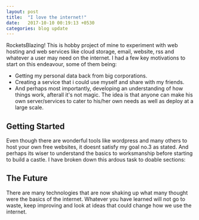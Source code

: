 ```yaml
---
layout: post
title:  "I love the internet!"
date:   2017-10-10 00:19:13 +0530
categories: blog update
---
```



RocketsBlazing! This is hobby project of mine to experiment with web hosting and web services like cloud storage, email, website, rss and whatever a user may need on the internet.
I had a few key motivations to start on this endeavour, some of them being:
* Getting my personal data back from big corporations.
* Creating a service that i could use myself and share with my friends.
* And perhaps most importantly, developing an understanding of how things work, afterall it's not magic.
The idea is that anyone can make his own server/services to cater to his/her own needs as well as deploy at a large scale.

## Getting Started

Even though there are wonderful tools like wordpress and many others to host your own free websites, it doesnt satisfy my goal no.3 as stated. And perhaps its wiser to understand the basics to worksmanship before starting to build a castle.
I have broken down this ardous task to doable sections:

## The Future

There are many technologies that are now shaking up what many thought were the basics of the internet. Whatever you have learned will not go to waste, keep improving and look at ideas that could change how we use the internet.
